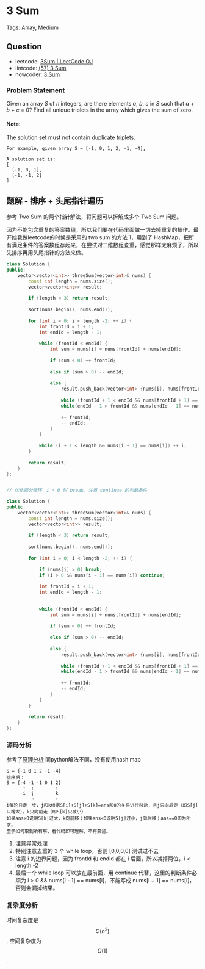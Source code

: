 # 3 Sum

Tags: Array, Medium

## Question

- leetcode: [3Sum | LeetCode OJ](https://leetcode.com/problems/3sum/)
- lintcode: [(57) 3 Sum](http://www.lintcode.com/en/problem/3sum/)
- nowcoder: [3 Sum](https://www.nowcoder.com/practice/345e2ed5f81d4017bbb8cc6055b0b711?tpId=46&tqId=29163&tPage=1&rp=1&ru=/ta/leetcode&qru=/ta/leetcode/question-ranking)


### Problem Statement

Given an array _S_ of _n_ integers, are there elements _a_, _b_, _c_ in _S_
such that _a_ + _b_ + _c_ = 0? Find all unique triplets in the array which
gives the sum of zero.

#### Note:

The solution set must not contain duplicate triplets.
    
    For example, given array S = [-1, 0, 1, 2, -1, -4],
    
    A solution set is:
    [
      [-1, 0, 1],
      [-1, -1, 2]
    ]


## 题解 - 排序 + 头尾指针遍历

参考 Two Sum 的两个指针解法，将问题可以拆解成多个 Two Sum 问题。

因为不能包含重复的答案数组，所以我们要在代码里面做一切去掉重复的操作。最开始我做leetcode的时候是采用的 two sum 的方法 1，用到了 HashMap，把所有满足条件的答案数组存起来，在尝试对二维数组查重，感觉那样太麻烦了，所以先排序再用头尾指针的方法来做。

```cpp
class Solution {
public:
    vector<vector<int>> threeSum(vector<int>& nums) {
        const int length = nums.size();
        vector<vector<int>> result;
        
        if (length < 3) return result;
        
        sort(nums.begin(), nums.end());
        
        for (int i = 0; i < length -2; ++ i) {
            int frontId = i + 1;
            int endId = length - 1;
            
            while (frontId < endId) {
                int sum = nums[i] + nums[frontId] + nums[endId];
                
                if (sum < 0) ++ frontId;
                
                else if (sum > 0) -- endId;
                
                else {
                    result.push_back(vector<int> {nums[i], nums[frontId], nums[endId]});
                    
                    while (frontId + 1 < endId && nums[frontId + 1] == nums[frontId]) ++ frontId;
                    while(endId - 1 > frontId && nums[endId - 1] == nums[endId]) -- endId;
                    
                    ++ frontId;
                    -- endId;
                }
            }
            
            while (i + 1 < length && nums[i + 1] == nums[i]) ++ i;
        }
        
        return result;
    }
};


// 优化部分循环，i > 0 时 break，注意 continue 的判断条件

class Solution {
public:
    vector<vector<int>> threeSum(vector<int>& nums) {
        const int length = nums.size();
        vector<vector<int>> result;
        
        if (length < 3) return result;
        
        sort(nums.begin(), nums.end());
        
        for (int i = 0; i < length -2; ++ i) {
            
            if (nums[i] > 0) break;
            if (i > 0 && nums[i - 1] == nums[i]) continue;
            
            int frontId = i + 1;
            int endId = length - 1;
            
            
            while (frontId < endId) {
                int sum = nums[i] + nums[frontId] + nums[endId];
                
                if (sum < 0) ++ frontId;
                
                else if (sum > 0) -- endId;
                
                else {
                    result.push_back(vector<int> {nums[i], nums[frontId], nums[endId]});
                    
                    while (frontId + 1 < endId && nums[frontId + 1] == nums[frontId]) ++ frontId;
                    while(endId - 1 > frontId && nums[endId - 1] == nums[endId]) -- endId;
                    
                    ++ frontId;
                    -- endId;
                }
            }
        }
        
        return result;
    }
};

```

### 源码分析

参考了[原理分析](https://algorithm.yuanbin.me/zh-hans/integer_array/3_sum.html)
同python解法不同，没有使用hash map
```
S = {-1 0 1 2 -1 -4}
排序后：
S = {-4 -1 -1 0 1 2}
      ↑  ↑        ↑
      i  j        k
         →        ←
i每轮只走一步，j和k根据S[i]+S[j]+S[k]=ans和0的关系进行移动，且j只向后走（即S[j]只增大），k只向前走（即S[k]只减小）
如果ans>0说明S[k]过大，k向前移；如果ans<0说明S[j]过小，j向后移；ans==0即为所求。
至于如何取到所有解，看代码即可理解，不再赘述。
```

1. 注意异常处理
2. 特别注意去重的 3 个 while loop，否则 [0,0,0,0] 测试过不去
3. 注意 i 的边界问题，因为 frontId 和 endId 都在 i 后面，所以减掉两位，i < length -2
4. 最后一个 while loop 可以放在最前面，用 continue 代替，这里的判断条件必须为 i > 0 && nums[i - 1] == nums[i]，不能写成 nums[i + 1] == nums[i]，否则会漏掉结果。

### 复杂度分析

时间复杂度是 $$O(n^2)$$, 空间复杂度为 $$O(1)$$.